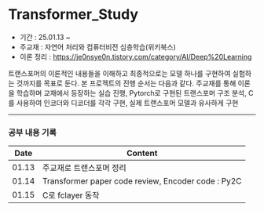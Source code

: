 # Transformer_Study

- 기간 : 25.01.13 ~   
- 주교재 : 자연어 처리와 컴퓨터비전 심층학습(위키북스)   
- 이론 정리 : https://je0nsye0n.tistory.com/category/AI/Deep%20Learning  


트랜스포머의 이론적인 내용들을 이해하고 최종적으로는 모델 하나를 구현하여 실험하는 것까지를 목표로 둔다. 본 프로젝트의 진행 순서는 다음과 같다. 주교재를 통해 이론을 학습하며 교재에서 등장하는 실습 진행, Pytorch로 구현된 트랜스포머 구조 분석, C를 사용하여 인코더와 디코더를 각각 구현, 실제 트랜스포머 모델과 유사하게 구현  

---
### 공부 내용 기록
  

| Date | Content |
|-------|-------|
| 01.13 | 주교재로 트랜스포머 정리 | 
| 01.14 | Transformer paper code review, Encoder code : Py2C |
| 01.15 | C로 fclayer 동작 |